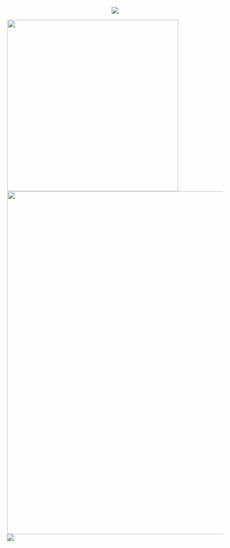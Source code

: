 <!-- https://github.com/kyechan99/capsule-render -->
<p align="center">
<img src="https://capsule-render.vercel.app/api?type=venom&height=300&color=gradient&text=Hi%20" />
</p>
<!-- https://github.com/kyechan99/capsule-render](https://github.com/anuraghazra/github-readme-stats -->
<img align="center" width="400" src="https://github-readme-stats.vercel.app/api?username=YHOAUANN&theme=transparent&show_icons=true&hide_border=true" />
<!-- https://github.com/Ashutosh00710/github-readme-activity-graph -->
<img width="800" src="https://github-readme-activity-graph.vercel.app/graph?username=YHOAUANN&theme=github-compact&hide_border=true&area=true" />
<!-- https://github.com/anuraghazra/github-readme-stats -->
<img align="center" src="https://github-readme-stats.vercel.app/api/top-langs/?username=anuraghazra&layout=compact" />
